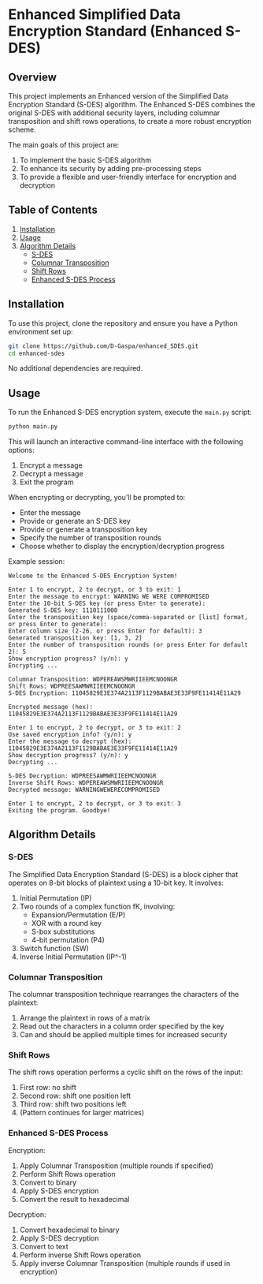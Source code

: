 # Enhanced Simplified Data Encryption Standard (Enhanced S-DES)

## Overview

This project implements an Enhanced version of the Simplified Data Encryption Standard (S-DES) algorithm.
The Enhanced S-DES combines the original S-DES with additional security layers,
including columnar transposition and shift rows operations, to create a more robust encryption scheme.

The main goals of this project are:

1. To implement the basic S-DES algorithm
2. To enhance its security by adding pre-processing steps
3. To provide a flexible and user-friendly interface for encryption and decryption

## Table of Contents

1. [Installation](#installation)
2. [Usage](#usage)
3. [Algorithm Details](#algorithm-details)
    - [S-DES](#s-des)
    - [Columnar Transposition](#columnar-transposition)
    - [Shift Rows](#shift-rows)
    - [Enhanced S-DES Process](#enhanced-s-des-process)

## Installation

To use this project, clone the repository and ensure you have a Python environment set up:

```bash
git clone https://github.com/D-Gaspa/enhanced_SDES.git
cd enhanced-sdes
```

No additional dependencies are required.

## Usage

To run the Enhanced S-DES encryption system, execute the `main.py` script:

```bash
python main.py
```

This will launch an interactive command-line interface with the following options:

1. Encrypt a message
2. Decrypt a message
3. Exit the program

When encrypting or decrypting, you'll be prompted to:

- Enter the message
- Provide or generate an S-DES key
- Provide or generate a transposition key
- Specify the number of transposition rounds
- Choose whether to display the encryption/decryption progress

Example session:

```
Welcome to the Enhanced S-DES Encryption System!

Enter 1 to encrypt, 2 to decrypt, or 3 to exit: 1
Enter the message to encrypt: WARNING WE WERE COMPROMISED
Enter the 10-bit S-DES key (or press Enter to generate): 
Generated S-DES key: 1110111000
Enter the transposition key (space/comma-separated or [list] format, or press Enter to generate): 
Enter column size (2-26, or press Enter for default): 3
Generated transposition key: [1, 3, 2]
Enter the number of transposition rounds (or press Enter for default 2): 5
Show encryption progress? (y/n): y
Encrypting ...

Columnar Transposition: WDPEREAWSMWRIIEEMCNOONGR
Shift Rows: WDPREESAWMWRIIEEMCNOONGR
S-DES Encryption: 11045829E3E374A2113F1129BABAE3E33F9FE11414E11A29

Encrypted message (hex): 11045829E3E374A2113F1129BABAE3E33F9FE11414E11A29

Enter 1 to encrypt, 2 to decrypt, or 3 to exit: 2
Use saved encryption info? (y/n): y
Enter the message to decrypt (hex): 11045829E3E374A2113F1129BABAE3E33F9FE11414E11A29
Show decryption progress? (y/n): y
Decrypting ...

S-DES Decryption: WDPREESAWMWRIIEEMCNOONGR
Inverse Shift Rows: WDPEREAWSMWRIIEEMCNOONGR
Decrypted message: WARNINGWEWERECOMPROMISED

Enter 1 to encrypt, 2 to decrypt, or 3 to exit: 3
Exiting the program. Goodbye!
```

## Algorithm Details

### S-DES

The Simplified Data Encryption Standard (S-DES) is a block cipher that operates on 8-bit blocks of plaintext using a
10-bit key.
It involves:

1. Initial Permutation (IP)
2. Two rounds of a complex function fK, involving:
    - Expansion/Permutation (E/P)
    - XOR with a round key
    - S-box substitutions
    - 4-bit permutation (P4)
3. Switch function (SW)
4. Inverse Initial Permutation (IP^-1)

### Columnar Transposition

The columnar transposition technique rearranges the characters of the plaintext:

1. Arrange the plaintext in rows of a matrix
2. Read out the characters in a column order specified by the key
3. Can and should be applied multiple times for increased security

### Shift Rows

The shift rows operation performs a cyclic shift on the rows of the input:

1. First row: no shift
2. Second row: shift one position left
3. Third row: shift two positions left
4. (Pattern continues for larger matrices)

### Enhanced S-DES Process

Encryption:

1. Apply Columnar Transposition (multiple rounds if specified)
2. Perform Shift Rows operation
3. Convert to binary
4. Apply S-DES encryption
5. Convert the result to hexadecimal

Decryption:

1. Convert hexadecimal to binary
2. Apply S-DES decryption
3. Convert to text
4. Perform inverse Shift Rows operation
5. Apply inverse Columnar Transposition (multiple rounds if used in encryption)
